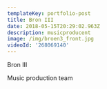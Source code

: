 ```yaml
---
templateKey: portfolio-post
title: Bron III
date: 2018-05-15T20:29:02.963Z
description: musicproducent
image: /img/broen3_front.jpg
videoId: '268069140'
---
```

Bron III

Music production team
